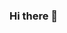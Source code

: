 ### Hi there 👋

<!--
**trinhcaokhoa/trinhcaokhoa** is a ✨ _special_ ✨ repository because its `README.md` (this file) appears on your GitHub profile.

Here are some ideas to get you started:

- 🔭 I’m currently working on Mebook_hub
- 🌱 I’m currently learning Javascript and React
- 👯 I’m looking to collaborate on an internship chance
- 😄 Pronouns: Anything you come up with my name 
- ⚡ Fun fact: I'm boring. Nothing funny about me at all
-->
